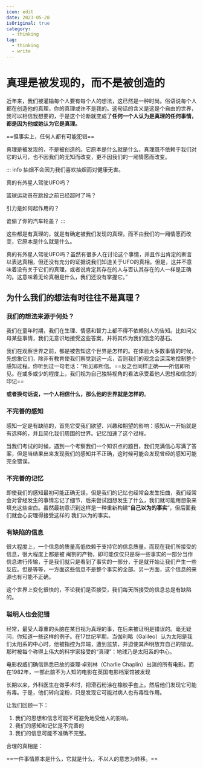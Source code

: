```yaml
---
icon: edit
date: 2023-05-28
isOriginal: true
category:
  - thinking
tag:
  - thinking
  - write
---
```


# 真理是被发现的，而不是被创造的

近年来，我们被灌输每个人要有每个人的想法，这已然是一种时尚。俗语说每个人都在创造他的真理，你的真理或许不是我的。这句话的含义是这是个自由的世界，我可以相信我想要的，于是这个论断就变成了**任何一个人认为是真理的任何事情，都是因为他或她认为它是真理。**

==但事实上，任何人都有可能犯错==

真理是被发现的，不是被创造的。它原本是什么就是什么，真理既不依赖于我们对它的认可，也不因我们的无知而改变，更不因我们的一厢情愿而改变。

::: info
抽烟不会因为我们喜欢抽烟而对健康无害。

真的有外星人驾驶UFO吗？

篮球运动员在跳投之前已经超时了吗？

引力是如何起作用的？

谁偷了你的汽车轮盖？
:::

这些都是有真理的，就是有确定被我们发现的真理，而不由我们的一厢情愿而改变，它原本是什么就是什么。

真的有外星人驾驶UFO吗？虽然有很多人在讨论这个事情，并且作出肯定的断言以表达真相，但还没有充分的证据说我们知道关于UFO的真相。但是，这并不意味着没有关于它们的真理，或者说肯定其存在的人与否认其存在的人一样是正确的。这意味着无论真相是什么，我们还没有掌握它。”

## 为什么我们的想法有时往往不是真理？

### 我们的想法来源于何处？

我们在童年时期，我们在生理、情感和智力上都不得不依赖别人的告知。比如问父母某些事情，我们无意识地接受这些答案，并将其作为我们信念的基石。

我们在观察世界之前，都是被告知这个世界是怎样的。在体验大多数事情的时候，先想象它们，除非有教育使我们察觉到这一点，否则我们的观念会深深地控制整个感知过程。你听到过一句老话：“所见即所信。==反之也同样正确——所信即所见。在或多或少的程度上，我们视为自己独特视角的看法承受着他人思想和信念的印记==

**或者换句话说，一个人相信什么，那么他的世界就是怎样的**。

### 不完善的感知

感知一定是有缺陷的，首先它受我们欲望、兴趣和期望的影响：感知从一开始就是有选择的，并且简化我们周围的世界。记忆加速了这个过程。

当我们考试的时候，遇到一个考察我们一个知识点的题目，我们充满信心写满了答案，但是当结果出来发现我们的感知并不正确，这时候可能会发现曾经的感知可能完全错误。

### 不完善的记忆

即使我们的感知最初可能正确无误，但是我们的记忆也经常会发生扭曲，我们经常会对曾经发生的事情忘记了细节，后来尝试回想发生了什么，我们就可能用想象来填充这些空白。虽然最初意识到这样是一种重新构建“**自己以为的事实**”，但后面我们就会心安理得接受这样的 我们以为的事实。

### 有缺陷的信息

很大程度上，一个信息的质量高低依赖于支持它的信息质量。而现在我们所接受的信息，很大程度上都是被 阉割的产物，即可能仅仅只是将一些事实的一部分当作信息进行传输，于是我们就只是看到了事实的一部分，于是就开始让我们产生一些反应。但是等等，一方面这些信息不是整个事实的全部。另一方面，这个信息的来源也有可能不正确。

这个世界上变化很快的，不论我们是否接受，我们每天所接受的信息总是有缺陷的。

### 聪明人也会犯错

经常，最受人尊重的头脑在某日视为真理的事，在后来被证明是错误的。毫无疑问，你知道一些这样的例子。在17世纪早期，当伽利略（Galileo）认为太阳是我们太阳系的中心时，他被指控为异端，遭到监禁，并迫使其声明放弃自己的错误。那时被每个称得上伟大的科学家接受的“真理”：地球乃是太阳系的中心。

电影权威们确信熟悉已故的查理·卓别林（Charlie Chaplin）出演的所有电影。而在1982年，一部此前不为人知的电影在英国电影档案馆被发现

长期以来，外科医生在做手术时，把滑石粉涂在橡胶手套上。然后他们发现它可能有毒。于是，他们转向淀粉，只是发现它可能对病人也有毒性作用。

让我们回顾一下：

1. 我们的思想和信念可能不可避免地受他人的影响。
2. 我们的感知和记忆是不完善的
3. 我们的信息可能不准确不完整。

合理的真相是：

==一件事情原本是什么，它就是什么，不以人的意志为转移。==